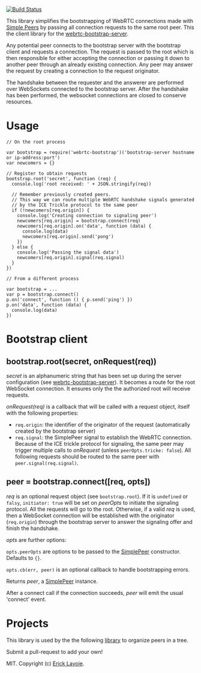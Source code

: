 [![Build Status](https://travis-ci.org/elavoie/webrtc-bootstrap.svg?branch=master)](https://travis-ci.org/elavoie/webrtc-bootstrap)

This library simplifies the bootstrapping of WebRTC connections made with
[Simple Peers](https://github.com/feross/simple-peer) by passing all connection
requests to the same root peer.  This the client library for the
[webrtc-bootstrap-server](https://github.com/elavoie/webrtc-bootstrap-server).

Any potential peer connects to the bootstrap server with the bootstrap client and requests a connection.
The request is passed to the root which is then responsible for either
accepting the connection or passing it down to another peer through an already
existing connection. Any peer may answer the request by creating a
connection to the request originator.


The handshake between the requester and the answerer are performed over
WebSockets connected to the bootstrap server. After the handshake has been
performed, the websocket connections are closed to conserve resources.


# Usage

    // On the root process

    var bootstrap = require('webrtc-bootstrap')('bootstrap-server hostname or ip-address:port')
    var newcomers = {}

    // Register to obtain requests
    bootstrap.root('secret', function (req) {
      console.log('root received: ' + JSON.stringify(req))

      // Remember previously created peers.  
      // This way we can route multiple WebRTC handshake signals generated 
      // by the ICE Trickle protocol to the same peer
      if (!newcomers[req.origin]) {
        console.log('Creating connection to signaling peer')
        newcomers[req.origin] = bootstrap.connect(req)
        newcomers[req.origin].on('data', function (data) {
          console.log(data)
          newcomers[req.origin].send('pong')
        })
      } else {
        console.log('Passing the signal data')
        newcomers[req.origin].signal(req.signal)
      }
    })

    // From a different process

    var bootstrap = ...
    var p = bootstrap.connect()
    p.on('connect', function () { p.send('ping') })
    p.on('data', function (data) {
      console.log(data)
    })

# Bootstrap client

## bootstrap.root(secret, onRequest(req))

*secret* is an alphanumeric string that has been set up during the server
configuration (see
[webrtc-bootstrap-server](https://github.com/elavoie/webrtc-bootstrap-server)).
It becomes a route for the root WebSocket connection. It ensures only the the
authorized root will receive requests.

*onRequest(req)* is a callback that will be called with a request object,
itself with the following properties:
  - `req.origin`: the identifier of the originator of the request
    (automatically created by the bootstrap server)
  - `req.signal`: the SimplePeer signal to establish the WebRTC connection.
    Because of the ICE trickle protocol for signaling, the same peer may
    trigger multiple calls to *onRequest* (unless `peerOpts.tricke: false`). 
    All following requests should be routed to the same peer with `peer.signal(req.signal)`.

## peer =  bootstrap.connect([req, opts])

*req* is an optional request object (see `bootstrap.root`).  If it is `undefined` or
`falsy`, `initiator: true` will be set on *peerOpts* to initiate the signaling
protocol. All the requests will go to the root. Otherwise, if a valid *req* is
used, then a WebSocket connection will be established with the originator
(`req.origin`) through the bootstrap server to answer the signaling offer and
finish the handshake. 

*opts* are further options:

`opts.peerOpts` are options to be passed to the [SimplePeer](https://github.com/feross/simple-peer) constructor. Defaults to `{}`.

`opts.cb(err, peer)` is an optional callback to handle bootstrapping errors.

Returns *peer*, a [SimplePeer](https://github.com/feross/simple-peer) instance.

After a connect call if the connection succeeds, *peer* will emit the usual 'connect' event. 

# Projects

This library is used by the the following
[library](https://github.com/elavoie/webrtc-tree-overlay) to organize peers in
a tree. 

Submit a pull-request to add your own!

MIT. Copyright (c) [Erick Lavoie](http://ericklavoie.com).
